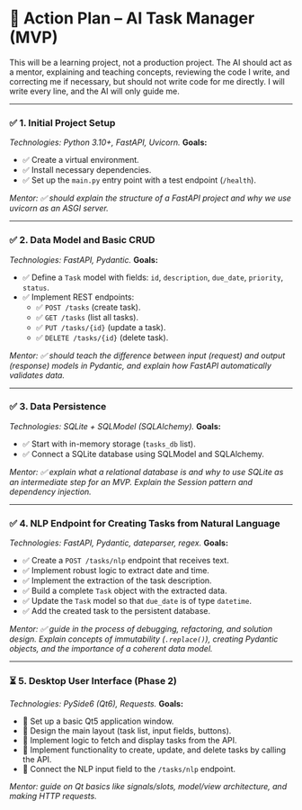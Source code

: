 # 🎯 Action Plan – AI Task Manager (MVP)

This will be a learning project, not a production project. The AI should act as a mentor, explaining and teaching concepts, reviewing the code I write, and correcting me if necessary, but should not write code for me directly. I will write every line, and the AI will only guide me.

---

### ✅ 1. Initial Project Setup

*Technologies: Python 3.10+, FastAPI, Uvicorn.*
**Goals:**
- ✅ Create a virtual environment.
- ✅ Install necessary dependencies.
- ✅ Set up the `main.py` entry point with a test endpoint (`/health`).

*Mentor: ✅ should explain the structure of a FastAPI project and why we use uvicorn as an ASGI server.*

---

### ✅ 2. Data Model and Basic CRUD

*Technologies: FastAPI, Pydantic.*
**Goals:**
- ✅ Define a `Task` model with fields: `id`, `description`, `due_date`, `priority`, `status`.
- ✅ Implement REST endpoints:
    - ✅ `POST /tasks` (create task).
    - ✅ `GET /tasks` (list all tasks).
    - ✅ `PUT /tasks/{id}` (update a task).
    - ✅ `DELETE /tasks/{id}` (delete task).

*Mentor: ✅ should teach the difference between input (request) and output (response) models in Pydantic, and explain how FastAPI automatically validates data.*

---

### ✅ 3. Data Persistence

*Technologies: SQLite + SQLModel (SQLAlchemy).*
**Goals:**
- ✅ Start with in-memory storage (`tasks_db` list).
- ✅ Connect a SQLite database using SQLModel and SQLAlchemy.

*Mentor: ✅ explain what a relational database is and why to use SQLite as an intermediate step for an MVP. Explain the Session pattern and dependency injection.*

---

### ✅ 4. NLP Endpoint for Creating Tasks from Natural Language

*Technologies: FastAPI, Pydantic, dateparser, regex.*
**Goals:**
- ✅ Create a `POST /tasks/nlp` endpoint that receives text.
- ✅ Implement robust logic to extract date and time.
- ✅ Implement the extraction of the task description.
- ✅ Build a complete `Task` object with the extracted data.
- ✅ Update the `Task` model so that `due_date` is of type `datetime`.
- ✅ Add the created task to the persistent database.

*Mentor: ✅ guide in the process of debugging, refactoring, and solution design. Explain concepts of immutability (`.replace()`), creating Pydantic objects, and the importance of a coherent data model.*

---

### ⏳ 5. Desktop User Interface (Phase 2)

*Technologies: PySide6 (Qt6), Requests.*
**Goals:**
- 🔲 Set up a basic Qt5 application window.
- 🔲 Design the main layout (task list, input fields, buttons).
- 🔲 Implement logic to fetch and display tasks from the API.
- 🔲 Implement functionality to create, update, and delete tasks by calling the API.
- 🔲 Connect the NLP input field to the `/tasks/nlp` endpoint.

*Mentor: guide on Qt basics like signals/slots, model/view architecture, and making HTTP requests.*
